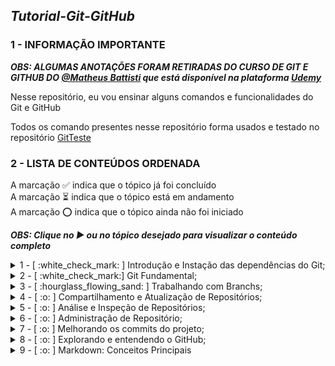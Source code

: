 ## ***Tutorial-Git-GitHub***

### 1 - INFORMAÇÃO IMPORTANTE

***OBS: ALGUMAS ANOTAÇÕES FORAM RETIRADAS DO CURSO DE GIT E GITHUB DO [@Matheus Battisti](https://github.com/matheusbattisti) que está disponível na plataforma [Udemy](https://www.udemy.com/)***

Nesse repositório, eu vou ensinar alguns comandos e funcionalidades do Git e GitHub

Todos os comando presentes nesse repositório forma usados e testado no repositório [GitTeste](https://github.com/IgorMariano25/GitTeste)

### 2 - LISTA DE CONTEÚDOS ORDENADA 
A marcação :white_check_mark: indica que o tópico já foi concluído\
A marcação :hourglass_flowing_sand: indica que o tópico está em andamento\
A marcação :o: indica que o tópico ainda não foi iniciado

***OBS: Clique no ▶ ou no tópico desejado para visualizar o conteúdo completo***

<details><summary> 1 - [ :white_check_mark: ] Introdução e Instação das dependências do Git;</summary> <br/>
 
<p> 1.1 - [ :white_check_mark: ] Instalando Git no Windows </p>
<p> 1.2 - [ :white_check_mark: ] Instalando VSCode no Windows </p>
<p> 1.3 - [ :white_check_mark: ] O que é controle de versão  ? </p>
<p> 1.4 - [ :white_check_mark: ] O que é GIT ? </p>
</details>

<details><summary> 2 - [ :white_check_mark:] Git Fundamental;</summary> <br/>

<p> 2.1 -  [ :white_check_mark:] O que é um repositório ? </p> 
<p> 2.2 -  [ :white_check_mark:] Criando repositórios </p>
<p> 2.3 -  [ :white_check_mark:] O que é GitHub ? </p>
<p> 2.4 -  [ :white_check_mark:] Enviando Repositórios para o GitHub </p>
<p> 2.5 -  [ :white_check_mark:] Verificando alterações </p>
<p> 2.6 -  [ :white_check_mark:] Adicionando arquivos ao projeto </p>
<p> 2.7 -  [ :white_check_mark:] Salvando alterações </p>
<p> 2.8 -  [ :white_check_mark:] Enviando código para o repositório remoto </p>
<p> 2.9 -  [ :white_check_mark:] Recebendo alterações </p>
<p> 2.10 -  [ :white_check_mark:] Clonando repositório </p>
<p> 2.11 -  [ :white_check_mark:] Removendo arquivos </p>
<p> 2.12 -  [ :white_check_mark:] Verificando as alterações por meio de log </p>
<p> 2.13 -  [ :white_check_mark:] Renomeando/Movendo arquivos </p>
<p> 2.14 -  [ :white_check_mark:] Desfazendo alterações </p>
<p> 2.15 -  [ :white_check_mark:] Ignorando arquivos e diretórios em um projeto </p>
<p> 2.16 [ :white_check_mark:] Resetando um Branch </p>
</details>
  
<details><summary> 3 - [ :hourglass_flowing_sand: ] Trabalhando com Branchs; </summary> <br/>

<p> 3.1 - [ :white_check_mark:] O que são branches </p>
<p> 3.2 -  [ :white_check_mark:] Criando e visualizando branches </p>
<p> 3.3 -  [ :white_check_mark:] Deletando branches </p>
<p> 3.4 -  [ :white_check_mark:] Mudando de branches </p>
<p> 3.5 -  [ :white_check_mark:] Unindo branches </p>
<p> 3.6 -  [ :white_check_mark:] Utilizando a stash </p>
<p> 3.7 -  [ :o: ] Recuperando a stash </p>
<p> 3.8 -  [ :o: ] Removendo a stash </p>
<p> 3.9 -  [ :o: ] Criando tags </p>
<p> 3.10 -  [ :o: ] Alterando a tag </p>
<p> 3.11 -  [ :o: ] Enviando tags ao repositório </p>
<p> 3.12 -  [ :o: ] Conclusão da Seção </p>
</details>

<details><summary> 4 - [ :o: ] Compartilhamento e Atualização de Repositórios; </summary> <br/>
 
<p> 4.1 - [ :o: ] Introdução da seção </p>
<p> 4.2 - [ :o: ] Encontrando branches </p> 
<p> 4.3 - [ :o: ] Recebendo atualizações </p>
<p> 4.4 - [ :o: ] Enviando alterações </p>
<p> 4.5 - [ :o: ] Utilizando o remote </p> 
<p> 4.6 - [ :o: ] Conhecendo os submodules </p>
<p> 4.7 - [ :o: ] Atualizando os submodules </p>
<p> 4.8 - [ :o: ] Conclusão da Seção </p> 
</details>

<details><summary> 5 - [ :o: ] Análise e Inspeção de Repositórios; </summary> <br/>
 
<p> 5.1 - [ :o: ] Introdução da seção </p>
<p> 5.2 - [ :o: ] Exibindo detalhes de branches e tags </p> 
<p> 5.3 - [ :o: ] Verificando diferenças </p>
<p> 5.4 - [ :o: ] Log de atividades resumido </p>
<p> 5.5 - [ :o: ] Conclusão da Seção </p> 
</details>

<details><summary> 6 - [ :o: ] Administração de Repositório; </summary> <br/>
 
<p> 6.1 - [ :o: ] Introdução da seção </p>
<p> 6.2 - [ :o: ] Limpando arquivos untracked </p>
<p> 6.3 - [ :o: ] Otimizando repositório </p>
<p> 6.4 - [ :o: ] Verificando Integridade dos arquivos </p>
<p> 6.5 - [ :o: ] Reflog </p>
<p> 6.6 - [ :o: ] Comprimindo o repositório </p>
<p> 6.7 - [ :o: ] Conclusão da Seção </p> 
</details>

<details><summary> 7 - [ :o: ] Melhorando os commits do projeto; </summary> <br/>

<p> 7.1 - [ :o: ] A importância dos commits </p>
<p> 7.2 - [ :o: ] Técnica de private branch </p>
<p> 7.3 - [ :o: ] Melhorando as mensagens de commits </p>
</details>

<details><summary> 8 - [ :o: ] Explorando e entendendo o GitHub; </summary></details>
<details><summary> 9 - [ :o: ] Markdown: Conceitos Principais </summary></details>
